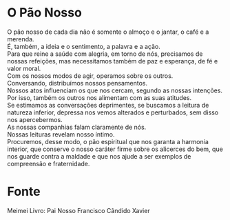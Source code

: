 # O Pão Nosso

O pão nosso de cada dia não é somente o almoço e o jantar, o café e a merenda.  
É, também, a ideia e o sentimento, a palavra e a ação.  
Para que reine a saúde com alegria, em torno de nós, precisamos de nossas refeições, mas necessitamos também de paz e esperança, de fé e valor moral.  
Com os nossos modos de agir, operamos sobre os outros.  
Conversando, distribuímos nossos pensamentos.  
Nossos atos influenciam os que nos cercam, segundo as nossas intenções.  
Por isso, também os outros nos alimentam com as suas atitudes.  
Se estimamos as conversações deprimentes, se buscamos a leitura de natureza inferior, depressa nos vemos alterados e perturbados, sem disso nos apercebermos.  
As nossas companhias falam claramente de nós.  
Nossas leituras revelam nosso íntimo.  
Procuremos, desse modo, o pão espiritual que nos garanta a harmonia interior, que conserve o nosso caráter firme sobre os alicerces do bem, que nos guarde contra a maldade e que nos ajude a ser exemplos de compreensão e fraternidade.  

# Fonte
Meimei
Livro: Pai Nosso
Francisco Cândido Xavier
